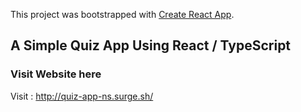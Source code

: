 This project was bootstrapped with [Create React App](https://github.com/facebook/create-react-app).

## A Simple Quiz App Using React / TypeScript


### Visit Website here
Visit : http://quiz-app-ns.surge.sh/
